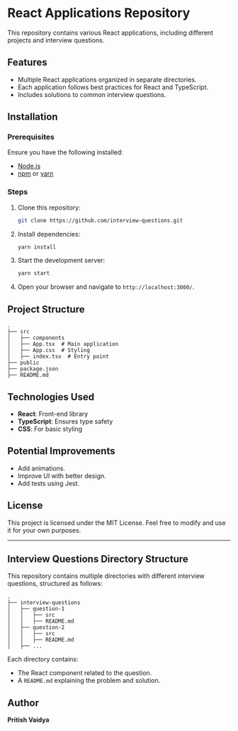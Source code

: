 # React Applications Repository

This repository contains various React applications, including different projects and interview questions.

## Features

- Multiple React applications organized in separate directories.
- Each application follows best practices for React and TypeScript.
- Includes solutions to common interview questions.

## Installation

### Prerequisites

Ensure you have the following installed:

- [Node.js](https://nodejs.org/)
- [npm](https://www.npmjs.com/) or [yarn](https://yarnpkg.com/)

### Steps

1. Clone this repository:
   ```sh
   git clone https://github.com/interview-questions.git
   ```
2. Install dependencies:
   ```sh
   yarn install
   ```
3. Start the development server:
   ```sh
   yarn start
   ```
4. Open your browser and navigate to `http://localhost:3000/`.

## Project Structure

```
.
├── src
│   ├── components
│   ├── App.tsx  # Main application
│   ├── App.css  # Styling
│   ├── index.tsx  # Entry point
├── public
├── package.json
├── README.md
```

## Technologies Used

- **React**: Front-end library
- **TypeScript**: Ensures type safety
- **CSS**: For basic styling

## Potential Improvements

- Add animations.
- Improve UI with better design.
- Add tests using Jest.

## License

This project is licensed under the MIT License. Feel free to modify and use it for your own purposes.

---

## Interview Questions Directory Structure

This repository contains multiple directories with different interview questions, structured as follows:

```
.
├── interview-questions
│   ├── question-1
│   │   ├── src
│   │   ├── README.md
│   ├── question-2
│   │   ├── src
│   │   ├── README.md
│   ├── ...
```

Each directory contains:

- The React component related to the question.
- A `README.md` explaining the problem and solution.

## Author

**Pritish Vaidya**
